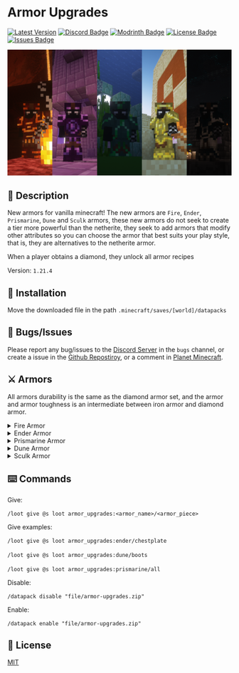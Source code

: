 # Armor Upgrades

[![Latest Version](https://img.shields.io/github/v/release/lullaby6/armor-upgrades-data-pack?color=blueviolet&logo=github "View latest release")](https://github.com/lullaby6/armor-upgrades-data-pack/releases) 
[![Discord Badge](https://img.shields.io/discord/1327308441324097681?label=discord&color=blue&logo=discord "Join our Discord Server")](https://discord.gg/5UdcDa5xNC) 
[![Modrinth Badge](https://img.shields.io/modrinth/dt/armor-upgrades?label=modrinth&logo=modrinth "View our Modrinth page")](https://modrinth.com/datapack/armor-upgrades) 
[![License Badge](https://img.shields.io/badge/license-mit-green "View the License")](https://github.com/lullaby6/armor-upgrades-data-pack/blob/main/LICENSE) 
[![Issues Badge](https://img.shields.io/github/issues/lullaby6/armor-upgrades-data-pack?color=orange&logo=github "View or open an issue")](https://github.com/lullaby6/armor-upgrades-data-pack/issues)

![bg](https://raw.githubusercontent.com/lullaby6/armor-upgrades-data-pack/refs/heads/main/images/bg.png)

## 📖 Description

New armors for vanilla minecraft! The new armors are `Fire`, `Ender`, `Prismarine`, `Dune` and `Sculk` armors, these new armors do not seek to create a tier more powerful than the netherite, they seek to add armors that modify other attributes so you can choose the armor that best suits your play style, that is, they are alternatives to the netherite armor.

When a player obtains a diamond, they unlock all armor recipes

Version: `1.21.4`

## 📂 Installation

Move the downloaded file in the path `.minecraft/saves/[world]/datapacks`

## 👾 Bugs/Issues

Please report any bug/issues to the [Discord Server](https://discord.gg/5UdcDa5xNC) in the `bugs` channel, or create a issue in the [Github Repostiroy](https://github.com/lullaby6/armor-upgrades-data-pack/issues), or a comment in [Planet Minecraft](https://www.planetminecraft.com/data-pack/armor-upgrades-more-armors-1-21-4).

## ⚔️ Armors

All armors durability is the same as the diamond armor set, and the armor and armor toughness is an intermediate between iron armor and diamond armor.

<details>
    <summary>Fire Armor</summary>
    Every armor piece have
    <ul>
        <li><code>+0.1 attack_speed</code></li>
        <li><code>+1 burning_time</code></li>
    </ul>
    <p></p>
    By having full armor you gain fire resistance effect and if any armor piece falls into the lava it will not burn, it will be glowing and will up to the surface.
    <p></p>
    <h3>🛠️ Recipe</h3>
    <p></p>
    <img src="https://raw.githubusercontent.com/lullaby6/armor-upgrades-data-pack/refs/heads/main/images/recipes/fire.png" alt="Fire Armor Recipe">
</details>

<details>
    <summary>Ender Armor</summary>
    Every armor piece have:
    <ul>
        <li><code>+0.01 movement_speed</code></li>
    </ul>
    <p></p>
    If any armor piece falls into the void at the end, it will levitate in the air, will be glowing and will not be dispawned.
    <p></p>
    <h3>🛠️ Recipe</h3>
    <p></p>
    <img src="https://raw.githubusercontent.com/lullaby6/armor-upgrades-data-pack/refs/heads/main/images/recipes/ender.png" alt="Ender Armor Recipe">
</details>

<details>
    <summary>Prismarine Armor</summary>
    Every armor piece have:
    <ul>
        <li><code>+2 max_health</code></li>
        <li><code>+0.25 water_movement_efficiency</code></li>
        <li><code>+10 oxygen_bonus</code></li>
        <li><code>+1 submerged_mining_speed</code></li>
    </ul>
    <p></p>
    By having full armor you gain conduit power effect.
    <p></p>
    <h3>🛠️ Recipe</h3>
    <p></p>
    <img src="https://raw.githubusercontent.com/lullaby6/armor-upgrades-data-pack/refs/heads/main/images/recipes/prismarine.png" alt="Prismarine Armor Recipe">
</details>

<details>
    <summary>Dune Armor</summary>
    Every armor piece have:
    <ul>
        <li><code>+0.25 entity_interaction_range</code></li>
        <li><code>+0.5 block_interaction_range</code></li>
    </ul>
    <p></p>
    <h3>🛠️ Recipe</h3>
    <p></p>
    <img src="https://raw.githubusercontent.com/lullaby6/armor-upgrades-data-pack/refs/heads/main/images/recipes/dune.png" alt="Dune Armor Recipe">
</details>

<details>
    <summary>Sculk Armor</summary>
    Every armor piece have:
    <ul>
        <li><code>+1 attack_damage</code></li>
        <li><code>+0.5 sneaking_speed</code></li>
    </ul>
    <p></p>
    By having full armor you are immune to all bad effects.
    <p></p>
    <h3>🛠️ Recipe</h3>
    <p></p>
    <img src="https://raw.githubusercontent.com/lullaby6/armor-upgrades-data-pack/refs/heads/main/images/recipes/sculk.png" alt="Sculk Armor Recipe">
</details>

## ⌨️ Commands

Give:

```mcfunction
/loot give @s loot armor_upgrades:<armor_name>/<armor_piece>
```

Give examples:

```mcfunction
/loot give @s loot armor_upgrades:ender/chestplate

/loot give @s loot armor_upgrades:dune/boots

/loot give @s loot armor_upgrades:prismarine/all
```

Disable:

```mcfunction
/datapack disable "file/armor-upgrades.zip"
```

Enable:

```mcfunction
/datapack enable "file/armor-upgrades.zip"
```

## 🪪 License

[MIT](https://github.com/lullaby6/armor-upgrades-data-pack/blob/main/LICENSE)